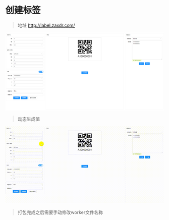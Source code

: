 # 创建标签

> 地址 http://label.zaxdr.com/



![b.png](./doc/b.png)

> 动态生成值

![a.gif](./doc/a.gif)




> 打包完成之后需要手动修改worker文件名称